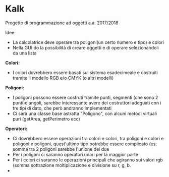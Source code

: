 # Kalk
Progetto di programmazione ad oggetti a.a. 2017/2018

Idee:
* La calcolatrice deve operare tra poligoni(un certo numero e tipo) e colori
* Nella GUI do la possibilità di creare oggetti e di operare selezionandoli da una lista

**Colori:**
* I colori dovrebbero essere basati sul sistema esadecimeale e costruiti tramite il modello RGB e/o CMYK (o altri modelli)

**Poligoni:**
* I poligoni possono essere costruti tramite punti, segmenti (che sono 2 punti)e angoli, sarebbe interessante avere dei costruttori adeguati con i tre tipi di dato, che però andranno implementati
* Ci sarà una classe base astratta "Poligono", con alcuni metodi virtuali puri (getArea, getPerimetro ecc)

**Operatori:**
* Ci dovrebbero essere operazioni tra colori e colori, tra poligoni e colori e poligoni e poligoni, quest'ultimo tipo potrebbe essere complicato (es: somma tra 2 poligoni sarebbe l'unione dei due
* Per i poligoni ci saranno operatori unari per la maggior parte
* Per i colori ci saranno le operazioni principali che agiranno sui valori rgb (somma sottrazione moltiplicazione e divisione su r, g, b.
* 
